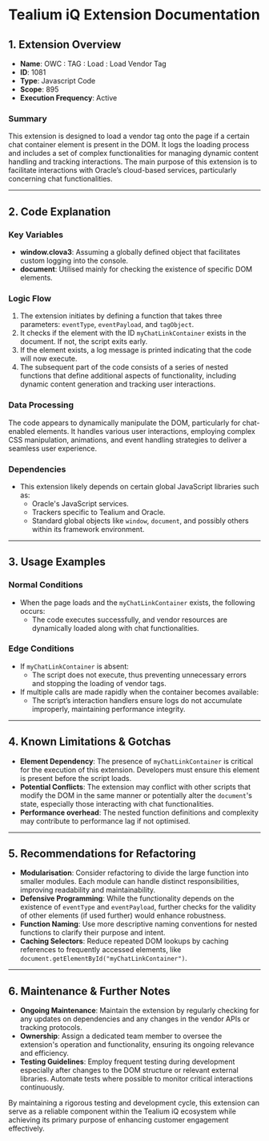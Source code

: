 # Tealium iQ Extension Documentation

## 1. Extension Overview

- **Name**: OWC : TAG : Load : Load Vendor Tag
- **ID**: 1081
- **Type**: Javascript Code
- **Scope**: 895
- **Execution Frequency**: Active

### Summary
This extension is designed to load a vendor tag onto the page if a certain chat container element is present in the DOM. It logs the loading process and includes a set of complex functionalities for managing dynamic content handling and tracking interactions. The main purpose of this extension is to facilitate interactions with Oracle’s cloud-based services, particularly concerning chat functionalities.

---

## 2. Code Explanation

### Key Variables
- **window.clova3**: Assuming a globally defined object that facilitates custom logging into the console.
- **document**: Utilised mainly for checking the existence of specific DOM elements.

### Logic Flow
1. The extension initiates by defining a function that takes three parameters: `eventType`, `eventPayload`, and `tagObject`.
2. It checks if the element with the ID `myChatLinkContainer` exists in the document. If not, the script exits early.
3. If the element exists, a log message is printed indicating that the code will now execute.
4. The subsequent part of the code consists of a series of nested functions that define additional aspects of functionality, including dynamic content generation and tracking user interactions.

### Data Processing
The code appears to dynamically manipulate the DOM, particularly for chat-enabled elements. It handles various user interactions, employing complex CSS manipulation, animations, and event handling strategies to deliver a seamless user experience.

### Dependencies
- This extension likely depends on certain global JavaScript libraries such as:
  - Oracle's JavaScript services.
  - Trackers specific to Tealium and Oracle.
  - Standard global objects like `window`, `document`, and possibly others within its framework environment.

---

## 3. Usage Examples

### Normal Conditions
- When the page loads and the `myChatLinkContainer` exists, the following occurs:
  - The code executes successfully, and vendor resources are dynamically loaded along with chat functionalities.

### Edge Conditions
- If `myChatLinkContainer` is absent:
  - The script does not execute, thus preventing unnecessary errors and stopping the loading of vendor tags.
- If multiple calls are made rapidly when the container becomes available:
  - The script’s interaction handlers ensure logs do not accumulate improperly, maintaining performance integrity.

---

## 4. Known Limitations & Gotchas

- **Element Dependency**: The presence of `myChatLinkContainer` is critical for the execution of this extension. Developers must ensure this element is present before the script loads.
- **Potential Conflicts**: The extension may conflict with other scripts that modify the DOM in the same manner or potentially alter the `document`'s state, especially those interacting with chat functionalities.
- **Performance overhead**: The nested function definitions and complexity may contribute to performance lag if not optimised.

---

## 5. Recommendations for Refactoring

- **Modularisation**: Consider refactoring to divide the large function into smaller modules. Each module can handle distinct responsibilities, improving readability and maintainability.
- **Defensive Programming**: While the functionality depends on the existence of `eventType` and `eventPayload`, further checks for the validity of other elements (if used further) would enhance robustness.
- **Function Naming**: Use more descriptive naming conventions for nested functions to clarify their purpose and intent.
- **Caching Selectors**: Reduce repeated DOM lookups by caching references to frequently accessed elements, like `document.getElementById("myChatLinkContainer")`.

---

## 6. Maintenance & Further Notes

- **Ongoing Maintenance**: Maintain the extension by regularly checking for any updates on dependencies and any changes in the vendor APIs or tracking protocols.
- **Ownership**: Assign a dedicated team member to oversee the extension's operation and functionality, ensuring its ongoing relevance and efficiency.
- **Testing Guidelines**: Employ frequent testing during development especially after changes to the DOM structure or relevant external libraries. Automate tests where possible to monitor critical interactions continuously.

By maintaining a rigorous testing and development cycle, this extension can serve as a reliable component within the Tealium iQ ecosystem while achieving its primary purpose of enhancing customer engagement effectively.